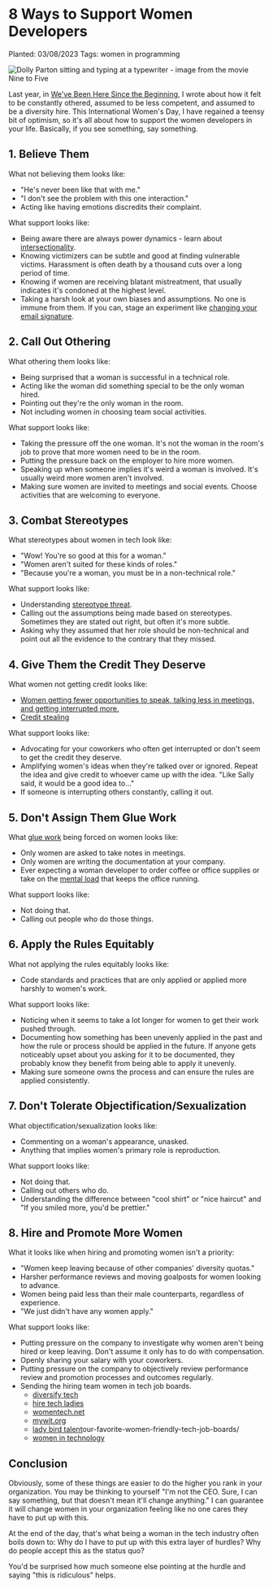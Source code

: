 # 8 Ways to Support Women Developers

Planted: 03/08/2023
Tags: women in programming

![Dolly Parton sitting and typing at a typewriter - image from the movie Nine to Five](https://images.abbeyperini.com/women-in-programming/dollypartonninetofive.jpg)

Last year, in [We've Been Here Since the Beginning](https://dev.to/abbeyperini/weve-been-here-since-the-beginning-2nnp), I wrote about how it felt to be constantly othered, assumed to be less competent, and assumed to be a diversity hire. This International Women's Day, I have regained a teensy bit of optimism, so it's all about how to support the women developers in your life. Basically, if you see something, say something.

## 1. Believe Them

What not believing them looks like:

- "He's never been like that with me."
- "I don't see the problem with this one interaction."
- Acting like having emotions discredits their complaint.

What support looks like:

- Being aware there are always power dynamics - learn about [intersectionality](https://www.vox.com/the-highlight/2019/5/20/18542843/intersectionality-conservatism-law-race-gender-discrimination).
- Knowing victimizers can be subtle and good at finding vulnerable victims. Harassment is often death by a thousand cuts over a long period of time.
- Knowing if women are receiving blatant mistreatment, that usually indicates it's condoned at the highest level.
- Taking a harsh look at your own biases and assumptions. No one is immune from them. If you can, stage an experiment like [changing your email signature](https://www.independent.co.uk/news/business/news/gender-inequality-man-woman-switch-names-week-martin-schneider-nicky-knacks-pay-gap-a7622201.html).

## 2. Call Out Othering

What othering them looks like:

- Being surprised that a woman is successful in a technical role.
- Acting like the woman did something special to be the only woman hired.
- Pointing out they're the only woman in the room.
- Not including women in choosing team social activities.

What support looks like:

- Taking the pressure off the one woman. It's not the woman in the room's job to prove that more women need to be in the room.
- Putting the pressure back on the employer to hire more women.
- Speaking up when someone implies it's weird a woman is involved. It's usually weird more women aren't involved.
- Making sure women are invited to meetings and social events. Choose activities that are welcoming to everyone.

## 3. Combat Stereotypes

What stereotypes about women in tech look like:

- "Wow! You're so good at this for a woman."
- "Women aren't suited for these kinds of roles."
- "Because you're a woman, you must be in a non-technical role."

What support looks like:

- Understanding [stereotype threat](https://en.wikipedia.org/wiki/Stereotype_threat).
- Calling out the assumptions being made based on stereotypes. Sometimes they are stated out right, but often it's more subtle.
- Asking why they assumed that her role should be non-technical and point out all the evidence to the contrary that they missed.

## 4. Give Them the Credit They Deserve

What women not getting credit looks like:

- [Women getting fewer opportunities to speak, talking less in meetings, and getting interrupted more.](https://finance.yahoo.com/news/stark-reality-men-dominate-talking-meetings-113112910.html)
- [Credit stealing](https://hbr.org/podcast/2018/10/the-art-of-claiming-credit)

What support looks like:

- Advocating for your coworkers who often get interrupted or don't seem to get the credit they deserve.
- Amplifying women's ideas when they're talked over or ignored. Repeat the idea and give credit to whoever came up with the idea. "Like Sally said, it would be a good idea to..."
- If someone is interrupting others constantly, calling it out.

## 5. Don't Assign Them Glue Work

What [glue work](https://noidea.dog/glue) being forced on women looks like:

- Only women are asked to take notes in meetings.
- Only women are writing the documentation at your company.
- Ever expecting a woman developer to order coffee or office supplies or take on the [mental load](https://www.mindbodygreen.com/articles/what-is-the-mental-load) that keeps the office running.

What support looks like:

- Not doing that.
- Calling out people who do those things.

## 6. Apply the Rules Equitably

What not applying the rules equitably looks like:

- Code standards and practices that are only applied or applied more harshly to women's work.

What support looks like:

- Noticing when it seems to take a lot longer for women to get their work pushed through.
- Documenting how something has been unevenly applied in the past and how the rule or process should be applied in the future. If anyone gets noticeably upset about you asking for it to be documented, they probably know they benefit from being able to apply it unevenly.
- Making sure someone owns the process and can ensure the rules are applied consistently.

## 7. Don't Tolerate Objectification/Sexualization

What objectification/sexualization looks like:

- Commenting on a woman's appearance, unasked.
- Anything that implies women's primary role is reproduction.

What support looks like:

- Not doing that.
- Calling out others who do.
- Understanding the difference between "cool shirt" or "nice haircut" and "If you smiled more, you'd be prettier."

## 8. Hire and Promote More Women

What it looks like when hiring and promoting women isn't a priority:

- "Women keep leaving because of other companies' diversity quotas."
- Harsher performance reviews and moving goalposts for women looking to advance.
- Women being paid less than their male counterparts, regardless of experience.
- "We just didn't have any women apply."

What support looks like:

- Putting pressure on the company to investigate why women aren't being hired or keep leaving. Don't assume it only has to do with compensation.
- Openly sharing your salary with your coworkers.
- Putting pressure on the company to objectively review performance review and promotion processes and outcomes regularly.
- Sending the hiring team women in tech job boards.
  - [diversify tech](https://www.diversifytech.com/hire)
  - [hire tech ladies](https://members.hiretechladies.com/jobs)
  - [womentech.net](https://www.womentech.net/jobs)
  - [mywit.org](https://mywit.org/jobs-listing/)
  - [lady bird talent](https://ladybirdtalent.com/blog/)our-favorite-women-friendly-tech-job-boards/
  - [women in technology](https://www.womenintechnology.org/career-center)

## Conclusion

Obviously, some of these things are easier to do the higher you rank in your organization. You may be thinking to yourself "I'm not the CEO. Sure, I can say something, but that doesn't mean it'll change anything." I can guarantee it will change women in your organization feeling like no one cares they have to put up with this.

At the end of the day, that's what being a woman in the tech industry often boils down to: Why do I have to put up with this extra layer of hurdles? Why do people accept this as the status quo?

You'd be surprised how much someone else pointing at the hurdle and saying "this is ridiculous" helps.
